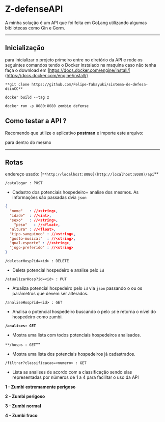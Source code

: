 # Z-defenseAPI

A minha solução é um API que foi feita em GoLang utilizando algumas bibliotecas como Gin e Gorm. 

---

## Inicialização

para inicializar o projeto primeiro entre no diretório da API e rode os seguintes comandos tendo o Docker instalado na maquina caso não tenha faça  o download em [https://docs.docker.com/engine/install/](https://docs.docker.com/engine/install/)

`**git clone https://github.com/Felipe-Takayuki/sistema-de-defesa-dsinCC**`

`docker build --tag z` 

`docker run -p 8080:8080 zombie defense`  

## Como testar a API ?

Recomendo que utilize o aplicativo **postman** e importe este arquivo:

para dentro do mesmo

---

## **Rotas**

endereço usado: [`**http://localhost:8080](http://localhost:8080)/api`**       

`/catalogar : POST`

- Cadastro dos potenciais hospedeiro+ analise dos mesmos. As informações são passadas dvia `json`

```json
{ 
  "nome"   : //<string>,
  "idade"  : //<int>,
  "sexo"   : //<string>,
	"peso"   : //<float>,
  "altura" : //<float>,
  "tipo-sanguineo" : //<string>,
  "gosto-musical"  : //<string>,
  "qual-esporte" : //<string>,
  "jogo-preferido" : //<string>
}
```

`/deletarHosp?id=<id> : DELETE`

- Deleta potencial hospedeiro e analise pelo `id`
    
    

`/atualizarHosp?id=<id> : PUT`

- Atualiza potencial hospedeiro pelo `id` via `json` passando o ou os parâmetros que devem ser alterados.

`/analiseHosp?id=<id> : GET`

- Analisa o potencial hospedeiro buscando o pelo `id` e retorna o nível do hospedeiro como zumbi.

**`/analises: GET`**

- Mostra uma lista com todos potenciais hospedeiros analisados.

`**/hosps : GET`**    

- Mostra uma lista dos potenciais hospedeiros já cadastrados.

`/filtrar?classificacao=<numero> : GET`

- Lista as analises de acordo com a classificação sendo elas representadas por números de 1 a 4 para facilitar o uso da API

**1 - Zumbi extremamente perigoso** 

**2 - Zumbi perigoso** 

**3 - Zumbi normal** 

**4 - Zumbi fraco**
